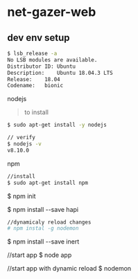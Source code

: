 # net-gazer-web




## dev env setup
```bash
$ lsb_release -a
No LSB modules are available.
Distributor ID:	Ubuntu
Description:	Ubuntu 18.04.3 LTS
Release:	18.04
Codename:	bionic
```



nodejs  
> to install  
```bash
$ sudo apt-get install -y nodejs
```

```bash
// verify  
$ nodejs -v
v8.10.0
```


npm  
```bash
//install  
$ sudo apt-get install npm
```


$ npm init


$ npm install --save hapi

```bash
//dynamicaly reload changes
# npm instal -g nodemon
```

$ npm install --save inert


//start app 
$ node app

//start app with dynamic reload
$ nodemon 

